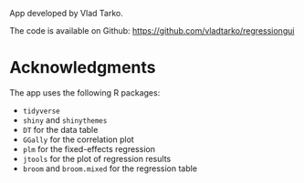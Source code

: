 App developed by Vlad Tarko.

The code is available on Github: <https://github.com/vladtarko/regressiongui>

# Acknowledgments

The app uses the following R packages: 

- `tidyverse`
- `shiny` and `shinythemes`
- `DT` for the data table
- `GGally` for the correlation plot
- `plm` for the fixed-effects regression
- `jtools` for the plot of regression results
- `broom` and `broom.mixed` for the regression table